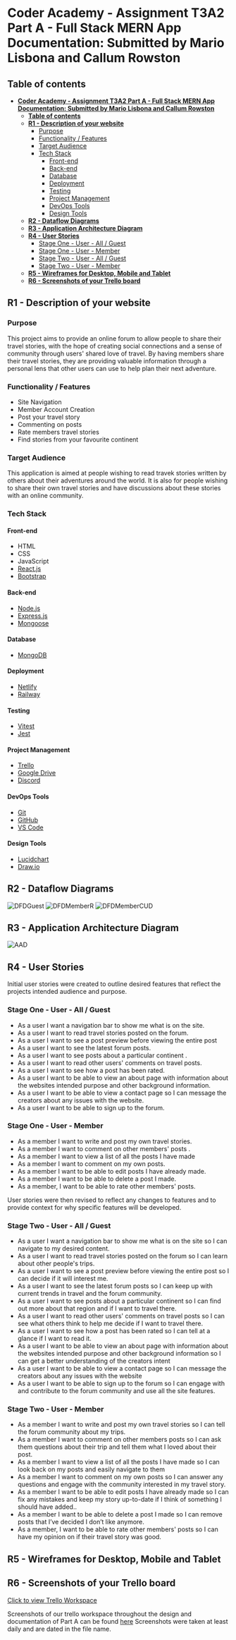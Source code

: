 # **Coder Academy - Assignment T3A2 Part A - Full Stack MERN App Documentation: Submitted by Mario Lisbona and Callum Rowston**

## **Table of contents**

- [**Coder Academy - Assignment T3A2 Part A - Full Stack MERN App Documentation: Submitted by Mario Lisbona and Callum Rowston**](#coder-academy---assignment-t3a2-part-a---full-stack-mern-app-documentation-submitted-by-mario-lisbona-and-callum-rowston)
  - [**Table of contents**](#table-of-contents)
  - [**R1 - Description of your website**](#r1---description-of-your-website)
    - [Purpose](#purpose)
    - [Functionality / Features](#functionality--features)
    - [Target Audience](#target-audience)
    - [Tech Stack](#tech-stack)
      - [Front-end](#front-end)
      - [Back-end](#back-end)
      - [Database](#database)
      - [Deployment](#deployment)
      - [Testing](#testing)
      - [Project Management](#project-management)
      - [DevOps Tools](#devops-tools)
      - [Design Tools](#design-tools)
  - [**R2 - Dataflow Diagrams**](#r2---dataflow-diagrams)
  - [**R3 - Application Architecture Diagram**](#r3---application-architecture-diagram)
  - [**R4 - User Stories**](#r4---user-stories)
    - [Stage One - User - All / Guest](#stage-one---user---all--guest)
    - [Stage One - User - Member](#stage-one---user---member)
    - [Stage Two - User - All / Guest](#stage-two---user---all--guest)
    - [Stage Two - User - Member](#stage-two---user---member)
  - [**R5 - Wireframes for Desktop, Mobile and Tablet**](#r5---wireframes-for-desktop-mobile-and-tablet)
  - [**R6 - Screenshots of your Trello board**](#r6---screenshots-of-your-trello-board)

## **R1 - Description of your website**

### Purpose

This project aims to provide an online forum to allow people to share their travel stories, with the hope of creating social connections and a sense of community through users' shared love of travel. By having members share their travel stories, they are providing valuable information through a personal lens that other users can use to help plan their next adventure.

### Functionality / Features

- Site Navigation
- Member Account Creation
- Post your travel story
- Commenting on posts
- Rate members travel stories
- Find stories from your favourite continent

### Target Audience

This application is aimed at people wishing to read travek stories written by others about their adventures around the world. It is also for people wishing to share their own travel stories and have discussions about these stories with an online community.

### Tech Stack

#### Front-end

- HTML
- CSS
- JavaScript
- [React.js](https://reactjs.org/)
- [Bootstrap](https://getbootstrap.com/)

#### Back-end

- [Node.js](https://nodejs.org/en/)
- [Express.js](https://expressjs.com/)
- [Mongoose](https://mongoosejs.com/)

#### Database

- [MongoDB](https://www.mongodb.com/atlas/database)

#### Deployment

- [Netlify](https://www.netlify.com/)
- [Railway](https://railway.app/)

#### Testing

- [Vitest](https://vitest.dev/)
- [Jest](https://railway.app/)

#### Project Management

- [Trello](https://trello.com)
- [Google Drive](https://www.google.com/intl/en_au/drive/)
- [Discord](https://discord.com/)

#### DevOps Tools

- [Git](https://git-scm.com/)
- [GitHub](https://github.com/)
- [VS Code](https://code.visualstudio.com/)

#### Design Tools

- [Lucidchart](https://www.lucidchart.com/pages/)
- [Draw.io](https://app.diagrams.net/)

## **R2 - Dataflow Diagrams**

![DFDGuest](docs/DataFlowDiagram-GuestCR.png)
![DFDMemberR](docs/DataFlowDiagram-MemberR.png)
![DFDMemberCUD](docs/DataFlowDiagram-MemberCUD.png)

## **R3 - Application Architecture Diagram**

![AAD](docs/ApplicationArchitectureDiagram.png)

## **R4 - User Stories**

Initial user stories were created to outline desired features that reflect the projects intended audience and purpose.

### Stage One - User - All / Guest

- As a user I want a navigation bar to show me what is on the site.
- As a user I want to read travel stories posted on the forum.
- As a user I want to see a post preview before viewing the entire post
- As a user I want to see the latest forum posts.
- As a user I want to see posts about a particular continent .
- As a user I want to read other users' comments on travel posts.
- As a user I want to see how a post has been rated.
- As a user I want to be able to view an about page with information about the websites intended purpose and other background information.
- As a user I want to be able to view a contact page so I can message the creators about any issues with the website.
- As a user I want to be able to sign up to the forum.

### Stage One - User - Member

- As a member I want to write and post my own travel stories.
- As a member I want to comment on other members' posts .
- As a member I want to view a list of all the posts I have made
- As a member I want to comment on my own posts.
- As a member I want to be able to edit posts I have already made.
- As a member I want to be able to delete a post I made.
- As a member, I want to be able to rate other members' posts.

User stories were then revised to reflect any changes to features and to provide context for why specific features will be developed.

### Stage Two - User - All / Guest

- As a user I want a navigation bar to show me what is on the site so I can navigate to my desired content.
- As a user I want to read travel stories posted on the forum so I can learn about other people's trips.
- As a user I want to see a post preview before viewing the entire post so I can decide if it will interest me.
- As a user I want to see the latest forum posts so I can keep up with current trends in travel and the forum community.
- As a user I want to see posts about a particular continent  so I can find out more about that region and if I want to travel there.
- As a user I want to read other users' comments on travel posts so I can see what others think to help me decide if I want to travel there.
- As a user I want to see how a post has been rated so I can tell at a glance if I want to read it.
- As a user I want to be able to view an about page with information about the websites intended purpose and other background information so I can get a better understanding of the creators intent
- As a user I want to be able to view a contact page so I can message the creators about any issues with the website
- As a user I want to be able to sign up to the forum so I can engage with and contribute to the forum community and use all the site features.

### Stage Two - User - Member

- As a member I want to write and post my own travel stories so I can tell the forum community about my trips.
- As a member I want to comment on other members posts so I can ask them questions about their trip and tell them what I loved about their post.
- As a member I want to view a list of all the posts I have made so I can look back on my posts and easily navigate to them
- As a member I want to comment on my own posts so I can answer any questions and engage with the community interested in my travel story.
- As a member I want to be able to edit posts I have already made so I can fix any mistakes and keep my story up-to-date if I think of something I should have added..
- As a member I want to be able to delete a post I made so I can remove posts that I’ve decided I don’t like anymore.
- As a member, I want to be able to rate other members' posts so I can have my opinion on if their travel story was good.

## **R5 - Wireframes for Desktop, Mobile and Tablet**

## **R6 - Screenshots of your Trello board**

[Click to view Trello Workspace](https://trello.com/invite/b/LD1ZUwnS/ATTIa1a5b199a938633ae2b66720915b02c4F4F552AD/t3a2-part-a-b)

Screenshots of our trello workspace throughout the design and documentation of Part A can be found [here](docs/Screenshots-PartA)
Screenshots were taken at least daily and are dated in the file name.
